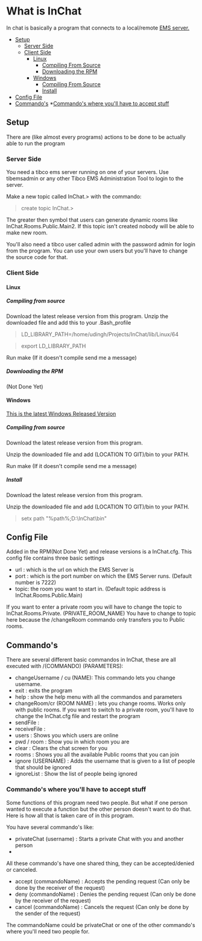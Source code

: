 #  What is InChat
In chat is basically a program that connects to a local/remote [EMS server.](http://www.tibco.com/products/automation/enterprise-messaging/enterprise-message-service) 

* [Setup](#setup)
  * [Server Side](#server-side)
  * [Client Side](#client-side)
    * [Linux](#Linux)
      * [Compiling From Source](#compiling-from-source)
      * [Downloading the RPM ](#downloading-the-RPM)
    * [Windows](#windows)
      * [Compiling From Source](#compiling-from-source-1)
      * [Install](#install)
* [Config File](#config-file)
* [Commando's](#commandos)
  *[Commando's where you'll have to accept stuff](#commandos-where-youll-have-to-accept-stuff) 
    
##  Setup
There are (like almost every programs) actions to be done to be actually able to run the program
### Server Side
You need a tibco ems server running on one of your servers. Use tibemsadmin or any other Tibco EMS Administration Tool to login to the server.

Make a new topic called InChat.> with the commando:
>create topic InChat.>

The greater then symbol that users can generate dynamic rooms like InChat.Rooms.Public.Main2. If this topic isn't created nobody will be able to make new room.

You'll also need a tibco user called admin with the password admin for login from the program. You can use your own users but you'll have to change the source code for that.

### Client Side
#### Linux
##### Compiling from source
Download the latest release version from this program.
Unzip the downloaded file and add this to your .Bash_profile

> LD_LIBRARY_PATH=/home/udingh/Projects/InChat/lib/Linux/64

> export LD_LIBRARY_PATH

Run make (If it doesn't compile send me a message)
##### Downloading the RPM 
(Not Done Yet)
#### Windows
[This is the latest Windows Released Version](https://github.com/hylcos/InChat/releases/tag/v0.31-alpha-Windows)
##### Compiling from source
Download the latest release version from this program.

Unzip the downloaded file and add (LOCATION TO GIT)/bin to your PATH.

Run make (If it doesn't compile send me a message)
##### Install
Download the latest release version from this program.

Unzip the downloaded file and add (LOCATION TO GIT)/bin to your PATH.
> setx path "%path%;D:\InChat\bin"

## Config File
Added in the RPM(Not Done Yet) and release versions is a InChat.cfg. This config file contains three basic settings
* url  : which is the url on which the EMS Server is
* port : which is the port number on which the EMS Server runs. (Default number is 7222)
* topic: the room you want to start in. (Default topic address is InChat.Rooms.Public.Main)

If you want to enter a private room you will have to change the topic to InChat.Rooms.Private. (PRIVATE_ROOM_NAME)
You have to change to topic here because the /changeRoom commando only transfers you to Public rooms.

## Commando's
There are several different basic commandos in InChat, these are all executed with /(COMMANDO) (PARAMETERS):
* changeUsername / cu (NAME): This commando lets you change username.
* exit                      : exits the program
* help                      : show the help menu with all the commandos and parameters
* changeRoom/cr (ROOM NAME)    : lets you change rooms. Works only with public rooms. If you want to switch to a private room, you'll have to change the InChat.cfg file and restart the program
* sendFile                  :
* receiveFile               :
* users                     : Shows you which users are online
* pwd / room                : Show you in which room you are
* clear                     : Clears the chat screen for you
* rooms                     : Shows you all the available Public rooms that you can join
* ignore (USERNAME)         : Adds the username that is given to a list of people that should be ignored 
* ignoreList                : Show the list of people being ignored

### Commando's where you'll have to accept stuff
Some functions of this program need two people. But what if one person wanted to execute a function but the other person doesn't want to do that. Here is how all that is taken care of in this program.

You have several commando's like:
 * privateChat (username)   : Starts a private Chat with you and another person
 * 
 
All these commando's have one shared thing, they can be accepted/denied or canceled. 
 * accept (commandoName)    : Accepts the pending request   (Can only be done by the receiver of the request)
 * deny (commandoName)      : Denies the pending request  (Can only be done by the receiver of the request)
 * cancel (commandoName)    : Cancels the request (Can only be done by the sender of the request)
 
The commandoName could be privateChat or one of the other commando's where you'll need two people for.
